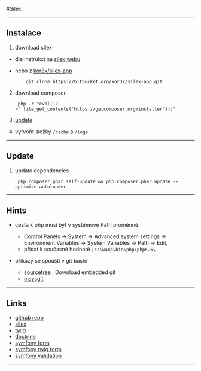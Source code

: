 #Silex

-----------

## Instalace

1. download silex

  - dle instrukcí na [silex webu](http://silex.sensiolabs.org/download)
  - nebo z [kor3k/silex-app](https://bitbucket.org/kor3k/silex-app)

            git clone https://bitbucket.org/kor3k/silex-app.git

2. download composer

        php -r "eval('?>'.file_get_contents('https://getcomposer.org/installer'));"

3. [update](#update)

4. vytvořit složky `/cache` a `/logs`

-----------

<a name="update"></a>
## Update
1. update dependencies

        php composer.phar self-update && php composer.phar update --optimize-autoloader

-----------

## Hints

- cesta k php musí být v systémové Path proměnné:
   - Control Panels -> System -> Advanced system settings -> Environment Variables -> System Variables -> Path -> Edit,
   - přidat k současné hodnotě `;c:\wamp\bin\php\php5.5\`

- příkazy se spouští v git bashi
   - [sourcetree](http://www.sourcetreeapp.com/download/) , Download embedded git
   - [msysgit](http://code.google.com/p/msysgit/downloads/list)

-----------

## Links

 - [github repo](http://github.com/fabpot/Silex)
 - [silex](http://silex.sensiolabs.org/)
 - [twig](http://twig.sensiolabs.org/)
 - [doctrine](http://www.doctrine-project.org/)
 - [symfony form](http://symfony.com/doc/current/reference/forms/types.html)
 - [symfony twig form](http://symfony.com/doc/current/reference/forms/twig_reference.html)
 - [symfony validation](http://symfony.com/doc/current/reference/constraints.html)

-----------


